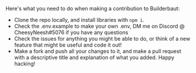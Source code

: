 Here's what you need to do when making a contribution to Builderbaut:
- Clone the repo locally, and install libraries with `npm i`.
- Check the .env.example to make your own .env, DM me on Discord @ CheesyNeesh#5076 if you have any questions
- Check the issues for anything you might be able to do, or think of a new feature that might be useful and code it out!
- Make a fork and push all your changes to it, and make a pull request with a descriptive title and explanation of what you added.
Happy hacking!
